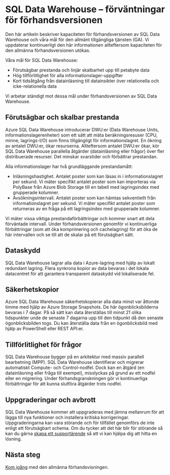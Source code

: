 <properties
   pageTitle="SQL Data Warehouse förväntningar på förhandsversionen | Microsoft Azure"
   description="Sammanfattning av kapaciteten hos den allmänna förhandsversionen och målen för allmän tillgänglighet för SQL Data Warehouse."
   services="sql-data-warehouse"
   documentationCenter="NA"
   authors="happynicolle"
   manager="barbkess"
   editor=""/>

<tags
   ms.service="sql-data-warehouse"
   ms.devlang="NA"
   ms.topic="get-started-article"
   ms.tgt_pltfrm="NA"
   ms.workload="data-services"
   ms.date="06/05/2016"
   ms.author="nicw;barbkess;sonyama"/>


# SQL Data Warehouse – förväntningar för förhandsversionen

Den här artikeln beskriver kapaciteten för förhandsversionen av SQL Data Warehouse och våra mål för den allmänt tillgängliga tjänsten (GA). Vi uppdaterar kontinuerligt den här informationen allteftersom kapaciteten för den allmänna förhandsversionen utökas.

Våra mål för SQL Data Warehouse:

- Förutsägbar prestanda och linjär skalbarhet upp till petabyte data
- Hög tillförlitlighet för alla informationslager-uppgifter
- Kort tidsåtgång från datainläsning till datainsikter över relationella och icke-relationella data

Vi arbetar ständigt mot dessa mål under förhandsversionen av SQL Data Warehouse.

## Förutsägbar och skalbar prestanda

Azure SQL Data Warehouse introducerar DWU:er (Data Warehouse Units, informationslagerenheter) som ett sätt att mäta beräkningsresuser (CPU, minne, lagrings-I/O) som finns tillgängligt för informationslagret. En ökning av antalet DWU:er, ökar resurserna. Allteftersom antalet DWU:er ökar, kör SQL Data Warehouse parallella åtgärder (datainläsning eller frågor) över fler distribuerade resurser. Det minskar svarstider och förbättrar prestandan.

Alla informationslager har två grundläggande prestandamått:

- Inläsningshastighet. Antalet poster som kan läsas in i informationslagret per sekund. Vi mäter specifikt antalet poster som kan importeras via PolyBase från Azure Blob Storage till en tabell med lagringsindex med grupperade kolumner.
- Avsökningsintervall. Antalet poster som kan hämtas sekventiellt från informationslagret per sekund. Vi mäter specifikt antalet poster som returneras av en fråga på ett lagringsindex med grupperade kolumner.

Vi mäter vissa viktiga prestandaförbättringar och kommer snart att dela förväntade intervall. Under förhandsversionen genomför vi kontinuerliga förbättringar (som att öka komprimering och cachelagring) för att öka de här intervallen och se till att de skalar på ett förutsägbart sätt.  

## Dataskydd

SQL Data Warehouse lagrar alla data i Azure-lagring med hjälp av lokalt redundant lagring. Flera synkrona kopior av data bevaras i det lokala datacentret för att garantera transparent dataskydd vid lokaliserade fel. 

## Säkerhetskopior

Azure SQL Data Warehouse säkerhetskopierar alla data minst var åttonde timme med hjälp av Azure Storage Snapshots. De här ögonblicksbilderna bevaras i 7 dagar. På så sätt kan data återställas till minst 21 olika tidspunkter unde de senaste 7 dagarna upp till den tidpunkt då den senaste ögonblicksbilden togs. Du kan återställa data från en ögonblicksbild med hjälp av PowerShell eller REST API:er.

## Tillförlitlighet för frågor

SQL Data Warehouse bygger på en arkitektur med massiv parallell bearbetning (MPP). SQL Data Warehouse identifierar och migrerar automatiskt Compute- och Control-nodfel. Dock kan en åtgärd (en datainläsning eller fråga till exempel), misslyckas på grund av ett nodfel eller en migrering. Under förhandsgranskningen gör vi kontinuerliga förbättringar för att kunna slutföra åtgärder trots nodfel.


## Uppgraderingar och avbrott

SQL Data Warehouse kommer att uppgraderas med jämna mellanrum för att lägga till nya funktioner och installera kritiska korrigeringar.  Uppgraderingarna kan vara störande och för tillfället genomförs de inte enligt ett förutsägbart schema.  Om du tycker att det här blir för störande så kan du gärna [skapa ett supportärende][] så att vi kan hjälpa dig att hitta en lösning.


## Nästa steg

[Kom igång][] med den allmänna förhandsvisningen.

<!--Image references-->

<!--Article references-->
[skapa ett supportärende]: ./sql-data-warehouse-get-started-create-support-ticket.md
[Kom igång]: ./sql-data-warehouse-get-started-provision.md

<!--MSDN references-->

<!--Other Web references-->



<!--HONumber=Jun16_HO2-->


